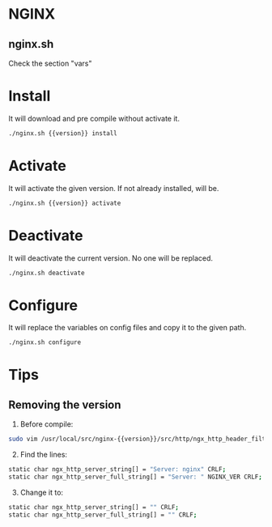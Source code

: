 # NGINX

## nginx.sh

Check the section "vars"

# Install

It will download and pre compile without activate it.

```bash
./nginx.sh {{version}} install
```

# Activate

It will activate the given version.
If not already installed, will be.

```bash
./nginx.sh {{version}} activate
```

# Deactivate

It will deactivate the current version.
No one will be replaced.

```bash
./nginx.sh deactivate
```

# Configure

It will replace the variables on config files and copy it to the given path.

```bash
./nginx.sh configure
```

# Tips

## Removing the version

1. Before compile:

```bash
sudo vim /usr/local/src/nginx-{{version}}/src/http/ngx_http_header_filter_module.c
```

2. Find the lines:

```bash
static char ngx_http_server_string[] = "Server: nginx" CRLF;
static char ngx_http_server_full_string[] = "Server: " NGINX_VER CRLF;
```

3. Change it to:

```bash
static char ngx_http_server_string[] = "" CRLF;
static char ngx_http_server_full_string[] = "" CRLF;
```
